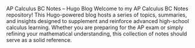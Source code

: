 AP Calculus BC Notes – Hugo Blog
Welcome to my AP Calculus BC Notes repository! This Hugo-powered blog hosts a series of topics, summaries, and insights designed to supplement and reinforce advanced high-school calculus learning. Whether you are preparing for the AP exam or simply refining your mathematical understanding, this collection of notes should serve as a solid reference.
